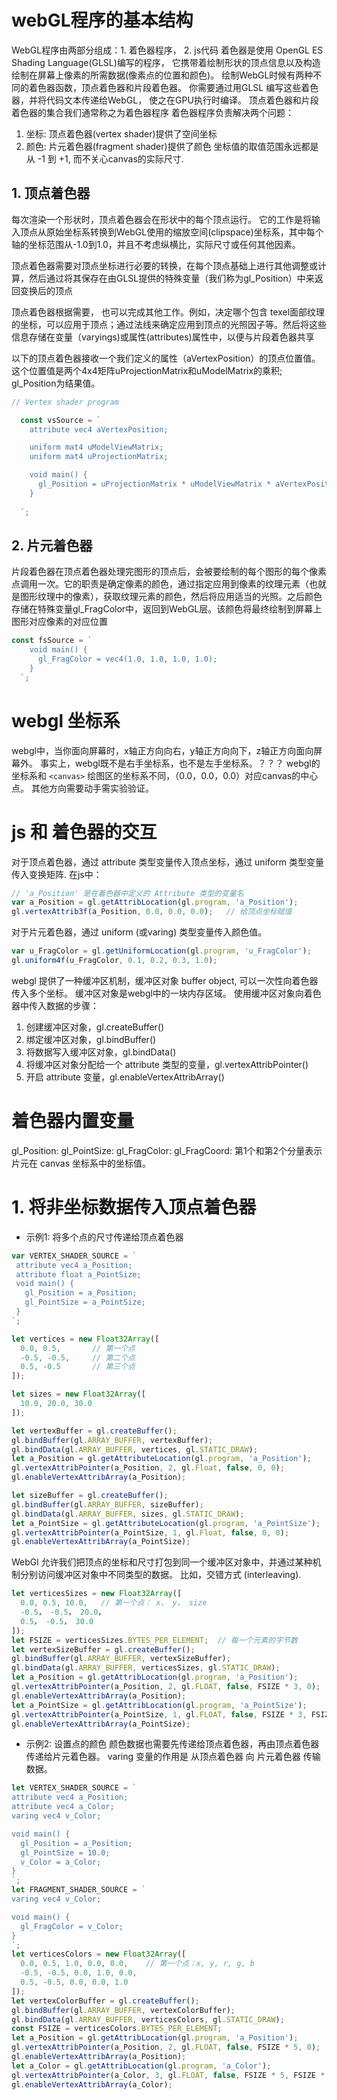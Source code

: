 # webGL程序的基本结构
WebGL程序由两部分组成：1. 着色器程序， 2. js代码
着色器是使用 OpenGL ES Shading Language(GLSL)编写的程序，
它携带着绘制形状的顶点信息以及构造绘制在屏幕上像素的所需数据(像素点的位置和颜色)。
绘制WebGL时候有两种不同的着色器函数，顶点着色器和片段着色器。
你需要通过用GLSL 编写这些着色器，并将代码文本传递给WebGL， 使之在GPU执行时编译。
顶点着色器和片段着色器的集合我们通常称之为着色器程序
着色器程序负责解决两个问题：
1. 坐标: 顶点着色器(vertex shader)提供了空间坐标
2. 颜色: 片元着色器(fragment shader)提供了颜色
坐标值的取值范围永远都是从 -1 到 +1, 而不关心canvas的实际尺寸.

## 1. 顶点着色器
每次渲染一个形状时，顶点着色器会在形状中的每个顶点运行。 
它的工作是将输入顶点从原始坐标系转换到WebGL使用的缩放空间(clipspace)坐标系，其中每个轴的坐标范围从-1.0到1.0，并且不考虑纵横比，实际尺寸或任何其他因素。

顶点着色器需要对顶点坐标进行必要的转换，在每个顶点基础上进行其他调整或计算，然后通过将其保存在由GLSL提供的特殊变量（我们称为gl_Position）中来返回变换后的顶点

顶点着色器根据需要， 也可以完成其他工作。例如，决定哪个包含 texel面部纹理的坐标，可以应用于顶点；通过法线来确定应用到顶点的光照因子等。然后将这些信息存储在变量（varyings)或属性(attributes)属性中，以便与片段着色器共享

以下的顶点着色器接收一个我们定义的属性（aVertexPosition）的顶点位置值。这个位置值是两个4x4矩阵uProjectionMatrix和uModelMatrix的乘积; gl_Position为结果值。
```js
// Vertex shader program

  const vsSource = `
    attribute vec4 aVertexPosition;

    uniform mat4 uModelViewMatrix;
    uniform mat4 uProjectionMatrix;

    void main() {
      gl_Position = uProjectionMatrix * uModelViewMatrix * aVertexPosition;
    }
    
  `;
```


## 2. 片元着色器
片段着色器在顶点着色器处理完图形的顶点后，会被要绘制的每个图形的每个像素点调用一次。它的职责是确定像素的颜色，通过指定应用到像素的纹理元素（也就是图形纹理中的像素），获取纹理元素的颜色，然后将应用适当的光照。之后颜色存储在特殊变量gl_FragColor中，返回到WebGL层。该颜色将最终绘制到屏幕上图形对应像素的对应位置
```js
const fsSource = `
    void main() {
      gl_FragColor = vec4(1.0, 1.0, 1.0, 1.0);
    }
  `;
```

# webgl 坐标系
webgl中，当你面向屏幕时，x轴正方向向右，y轴正方向向下，z轴正方向面向屏幕外。
事实上，webgl既不是右手坐标系，也不是左手坐标系。？？？
webgl的坐标系和 `<canvas>` 绘图区的坐标系不同，（0.0，0.0，0.0）对应canvas的中心点。
其他方向需要动手需实验验证。

# js 和 着色器的交互
对于顶点着色器，通过 attribute 类型变量传入顶点坐标，通过 uniform 类型变量传入变换矩阵.
在js中：
```js
// 'a_Position' 是在着色器中定义的 Attribute 类型的变量名
var a_Position = gl.getAttribLocation(gl.program, 'a_Position');    
gl.vertexAttrib3f(a_Position, 0.0, 0.0, 0.0);   // 给顶点坐标赋值
```
对于片元着色器，通过 uniform (或varing) 类型变量传入颜色值。
```js
var u_FragColor = gl.getUniformLocation(gl.program, 'u_FragColor');
gl.uniform4f(u_FragColor, 0.1, 0.2, 0.3, 1.0);
```
webgl 提供了一种缓冲区机制，缓冲区对象 buffer object, 可以一次性向着色器传入多个坐标。
缓冲区对象是webgl中的一块内存区域。
使用缓冲区对象向着色器中传入数据的步骤：
1. 创建缓冲区对象，gl.createBuffer()
2. 绑定缓冲区对象，gl.bindBuffer()
3. 将数据写入缓冲区对象，gl.bindData()
4. 将缓冲区对象分配给一个 attribute 类型的变量，gl.vertexAttribPointer()
5. 开启 attribute 变量，gl.enableVertexAttribArray()

# 着色器内置变量
gl_Position:
gl_PointSize:
gl_FragColor:
gl_FragCoord: 第1个和第2个分量表示片元在 canvas 坐标系中的坐标值。

# 1. 将非坐标数据传入顶点着色器
* 示例1: 将多个点的尺寸传递给顶点着色器
```js
var VERTEX_SHADER_SOURCE = `
 attribute vec4 a_Position;
 attribute float a_PointSize;
 void main() {
   gl_Position = a_Position;
   gl_PointSize = a_PointSize;
 }
`;

let vertices = new Float32Array([
  0.0, 0.5,       // 第一个点
  -0.5, -0.5,     // 第二个点
  0.5, -0.5       // 第三个点
]);

let sizes = new Float32Array([
  10.0, 20.0, 30.0
]);

let vertexBuffer = gl.createBuffer();
gl.bindBuffer(gl.ARRAY_BUFFER, vertexBuffer);
gl.bindData(gl.ARRAY_BUFFER, vertices, gl.STATIC_DRAW);
let a_Position = gl.getAttributeLocation(gl.program, 'a_Position');
gl.vertexAttribPointer(a_Position, 2, gl.Float, false, 0, 0);
gl.enableVertexAttribArray(a_Position);

let sizeBuffer = gl.createBuffer();
gl.bindBuffer(gl.ARRAY_BUFFER, sizeBuffer);
gl.bindData(gl.ARRAY_BUFFER, sizes, gl.STATIC_DRAW);
let a_PointSize = gl.getAttributeLocation(gl.program, 'a_PointSize');
gl.vertexAttribPointer(a_PointSize, 1, gl.Float, false, 0, 0);
gl.enableVertexAttribArray(a_PointSize);
```
WebGl 允许我们把顶点的坐标和尺寸打包到同一个缓冲区对象中，并通过某种机制分别访问缓冲区对象中不同类型的数据。
比如，交错方式 (interleaving).
```js
let verticesSizes = new Float32Array([
  0.0, 0.5, 10.0,   // 第一个点： x， y， size
  -0.5， -0.5， 20.0，
  0.5， -0.5， 30.0
]);
let FSIZE = verticesSizes.BYTES_PER_ELEMENT;  // 每一个元素的字节数
let vertexSizeBuffer = gl.createBuffer();
gl.bindBuffer(gl.ARRAY_BUFFER, vertexSizeBuffer);
gl.bindData(gl.ARRAY_BUFFER, verticesSizes, gl.STATIC_DRAW);
let a_Position = gl.getAttribLocation(gl.program, 'a_Position');
gl.vertexAttribPointer(a_Position, 2, gl.FLOAT, false, FSIZE * 3, 0);
gl.enableVertexAttribArray(a_Position);
let a_PointSize = gl.getAttribLocation(gl.program, 'a_PointSize');
gl.vertexAttribPointer(a_PointSize, 1, gl.FLOAT, false, FSIZE * 3, FSIZE * 2);  // 从第一组的第三个元素开始
gl.enableVertexAttribArray(a_PointSize);
```

* 示例2: 设置点的颜色
颜色数据也需要先传递给顶点着色器，再由顶点着色器传递给片元着色器。
varing 变量的作用是 从顶点着色器 向 片元着色器 传输数据。
```js
let VERTEX_SHADER_SOURCE = `
attribute vec4 a_Position;
attribute vec4 a_Color;
varing vec4 v_Color;

void main() {
  gl_Position = a_Position;
  gl_PointSize = 10.0;
  v_Color = a_Color;
}
`;
let FRAGMENT_SHADER_SOURCE = `
varing vec4 v_Color;

void main() {
  gl_FragColor = v_Color;
}
`;
let verticesColors = new Float32Array([
  0.0, 0.5, 1.0, 0.0, 0.0,    // 第一个点：x, y, r, g, b
  -0.5, -0.5, 0.0, 1.0, 0.0,
  0.5, -0.5, 0.0, 0.0, 1.0
]);
let vertexColorBuffer = gl.createBuffer();
gl.bindBuffer(gl.ARRAY_BUFFER, vertexColorBuffer);
gl.bindData(gl.ARRAY_BUFFER, verticesColors, gl.STATIC_DRAW);
const FSIZE = verticesColors.BYTES_PER_ELEMENT;
let a_Position = gl.getAttribLocation(gl.program, 'a_Position');
gl.vertexAttribPointer(a_Position, 2, gl.FLOAT, false, FSIZE * 5, 0);
gl.enableVertexAttribArray(a_Position);
let a_Color = gl.getAttribLocation(gl.program, 'a_Color');
gl.vertexAttribPointer(a_Color, 3, gl.FLOAT, false, FSIZE * 5, FSIZE * 2);
gl.enableVertexAttribArray(a_Color);
```


